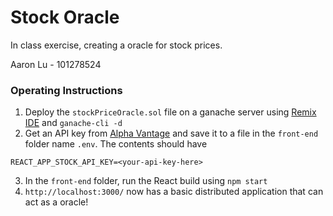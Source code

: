 # Stock Oracle
In class exercise, creating a oracle for stock prices.

Aaron Lu - 101278524

### Operating Instructions
1. Deploy the `stockPriceOracle.sol` file on a ganache server using [Remix IDE](https://remix.ethereum.org/) and `ganache-cli -d`
2. Get an API key from [Alpha Vantage](https://www.alphavantage.co/) and save it to a file in the `front-end` folder name `.env`. The contents should have
```
REACT_APP_STOCK_API_KEY=<your-api-key-here>
```
3. In the `front-end` folder, run the React build using `npm start`
4. `http://localhost:3000/` now has a basic distributed application that can act as a oracle!

